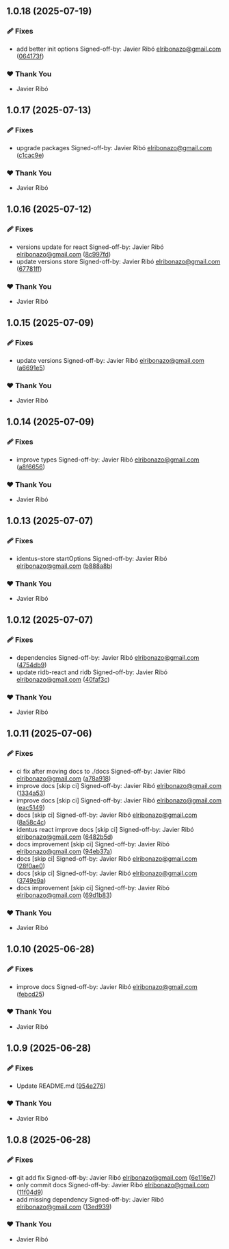 ## 1.0.18 (2025-07-19)

### 🩹 Fixes

- add better init options Signed-off-by: Javier Ribó <elribonazo@gmail.com> ([064173f](https://github.com/trust0-project/identus/commit/064173f))

### ❤️ Thank You

- Javier Ribó

## 1.0.17 (2025-07-13)

### 🩹 Fixes

- upgrade packages Signed-off-by: Javier Ribó <elribonazo@gmail.com> ([c1cac9e](https://github.com/trust0-project/identus/commit/c1cac9e))

### ❤️ Thank You

- Javier Ribó

## 1.0.16 (2025-07-12)

### 🩹 Fixes

- versions update for react Signed-off-by: Javier Ribó <elribonazo@gmail.com> ([8c997fd](https://github.com/trust0-project/identus/commit/8c997fd))
- update versions store Signed-off-by: Javier Ribó <elribonazo@gmail.com> ([67781ff](https://github.com/trust0-project/identus/commit/67781ff))

### ❤️ Thank You

- Javier Ribó

## 1.0.15 (2025-07-09)

### 🩹 Fixes

- update versions Signed-off-by: Javier Ribó <elribonazo@gmail.com> ([a6691e5](https://github.com/trust0-project/identus/commit/a6691e5))

### ❤️ Thank You

- Javier Ribó

## 1.0.14 (2025-07-09)

### 🩹 Fixes

- improve types Signed-off-by: Javier Ribó <elribonazo@gmail.com> ([a8f6656](https://github.com/trust0-project/identus/commit/a8f6656))

### ❤️ Thank You

- Javier Ribó

## 1.0.13 (2025-07-07)

### 🩹 Fixes

- identus-store startOptions Signed-off-by: Javier Ribó <elribonazo@gmail.com> ([b888a8b](https://github.com/trust0-project/identus/commit/b888a8b))

### ❤️ Thank You

- Javier Ribó

## 1.0.12 (2025-07-07)

### 🩹 Fixes

- dependencies Signed-off-by: Javier Ribó <elribonazo@gmail.com> ([4754db9](https://github.com/trust0-project/identus/commit/4754db9))
- update ridb-react and ridb Signed-off-by: Javier Ribó <elribonazo@gmail.com> ([40faf3c](https://github.com/trust0-project/identus/commit/40faf3c))

### ❤️ Thank You

- Javier Ribó

## 1.0.11 (2025-07-06)

### 🩹 Fixes

- ci fix after moving docs to ./docs Signed-off-by: Javier Ribó <elribonazo@gmail.com> ([a78a918](https://github.com/trust0-project/identus/commit/a78a918))
- improve docs [skip ci] Signed-off-by: Javier Ribó <elribonazo@gmail.com> ([1334a53](https://github.com/trust0-project/identus/commit/1334a53))
- improve docs [skip ci] Signed-off-by: Javier Ribó <elribonazo@gmail.com> ([eac5149](https://github.com/trust0-project/identus/commit/eac5149))
- docs [skip ci] Signed-off-by: Javier Ribó <elribonazo@gmail.com> ([8a58c4c](https://github.com/trust0-project/identus/commit/8a58c4c))
- identus react improve docs [skip ci] Signed-off-by: Javier Ribó <elribonazo@gmail.com> ([6482b5d](https://github.com/trust0-project/identus/commit/6482b5d))
- docs improvement [skip ci] Signed-off-by: Javier Ribó <elribonazo@gmail.com> ([94eb37a](https://github.com/trust0-project/identus/commit/94eb37a))
- docs [skip ci] Signed-off-by: Javier Ribó <elribonazo@gmail.com> ([28f0ae0](https://github.com/trust0-project/identus/commit/28f0ae0))
- docs [skip ci] Signed-off-by: Javier Ribó <elribonazo@gmail.com> ([3749e9a](https://github.com/trust0-project/identus/commit/3749e9a))
- docs improvement [skip ci] Signed-off-by: Javier Ribó <elribonazo@gmail.com> ([69d1b83](https://github.com/trust0-project/identus/commit/69d1b83))

### ❤️ Thank You

- Javier Ribó

## 1.0.10 (2025-06-28)

### 🩹 Fixes

- improve docs Signed-off-by: Javier Ribó <elribonazo@gmail.com> ([febcd25](https://github.com/trust0-project/identus/commit/febcd25))

### ❤️ Thank You

- Javier Ribó

## 1.0.9 (2025-06-28)

### 🩹 Fixes

- Update README.md ([954e276](https://github.com/trust0-project/identus/commit/954e276))

### ❤️ Thank You

- Javier Ribó

## 1.0.8 (2025-06-28)

### 🩹 Fixes

- git add fix Signed-off-by: Javier Ribó <elribonazo@gmail.com> ([6e116e7](https://github.com/trust0-project/identus/commit/6e116e7))
- only commit docs Signed-off-by: Javier Ribó <elribonazo@gmail.com> ([11f04d9](https://github.com/trust0-project/identus/commit/11f04d9))
- add missing dependency Signed-off-by: Javier Ribó <elribonazo@gmail.com> ([13ed939](https://github.com/trust0-project/identus/commit/13ed939))

### ❤️ Thank You

- Javier Ribó